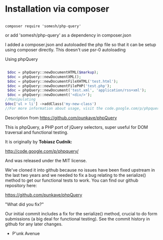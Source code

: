 Installation via composer
====================


```

composer require 'somesh/php-query'

```

or add 'somesh/php-query' as a dependency in composer.json

I added a composer.json and autoloaded the php file so that it can be setup using composer directly. This doesn't  use psr-0 autoloading

Using phpQuery


```php

 $doc = phpQuery::newDocumentHTML($markup); 
 $doc = phpQuery::newDocumentXML();
 $doc = phpQuery::newDocumentFileXHTML('test.html'); 
 $doc = phpQuery::newDocumentFilePHP('test.php'); 
 $doc = phpQuery::newDocument('test.xml', 'application/rss+xml'); 
 $doc = phpQuery::newDocument('<div/>');
//Manipulating
$doc['ul > li'] ->addClass('my-new-class') 
//For more information about usage, visit the code.google.com/p/phpquery pahe

```

Description from https://github.com/punkave/phpQuery

This is phpQuery, a PHP port of jQuery selectors, super useful for DOM traversal 
and functional testing.

It is originally by **Tobiasz Cudnik:**

http://code.google.com/p/phpquery/

And was released under the MIT license.

We've cloned it into github because no issues have been fixed upstream in the 
last two years and we needed to fix a bug relating to the serialize()
method to get our functional tests to work. You can find our github
repository here:

https://github.com/punkave/phpQuery

"What did you fix?" 

Our initial commit includes a fix for the serialize() method, crucial to do 
form submissions (a big deal for functional testing). See the commit history
in github for any later changes.

- P'unk Avenue
